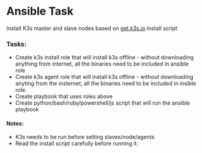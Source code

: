 # Ansible Task

Install K3s master and slave nodes based on [get.k3s.io](https://get.k3s.io) install script

### Tasks:

- Create k3s install role that will install k3s offline - without downloading anything from internet, all the binaries need to be included in ansible role
- Create k3s agent role that will install k3s offline - without downloading anyting from the insternet, all the binaries need to be included in insible role.
- Create playbook that uses roles above
- Create python/bash/ruby/powershell/js script that will run the ansible playbook

#### Notes:

- K3s needs to be run before setting slaves/node/agents
- Read the install script carefully before running it.



